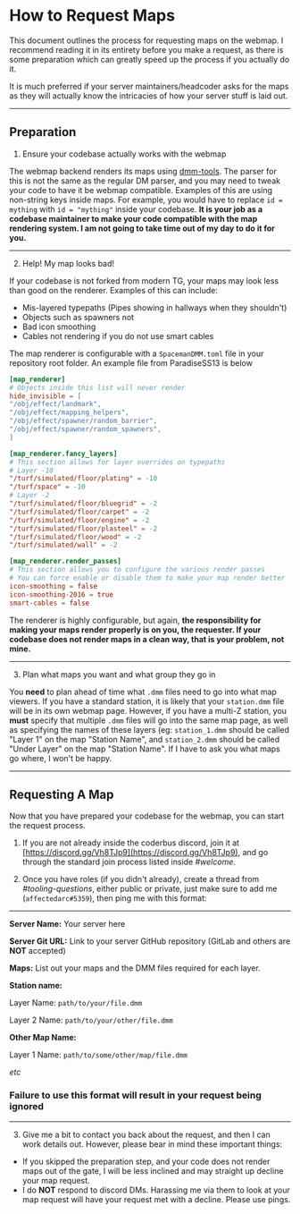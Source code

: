 # How to Request Maps

This document outlines the process for requesting maps on the webmap. I recommend reading it in its entirety before you make a request, as there is some preparation which can greatly speed up the process if you actually do it.

It is much preferred if your server maintainers/headcoder asks for the maps as they will actually know the intricacies of how your server stuff is laid out.

---

## Preparation

1. Ensure your codebase actually works with the webmap

The webmap backend renders its maps using [dmm-tools](https://github.com/Spacemaniac/SpacemanDMM). The parser for this is not the same as the regular DM parser, and you may need to tweak your code to have it be webmap compatible. Examples of this are using non-string keys inside maps. For example, you would have to replace `id = mything` with `id = "mything"` inside your codebase. **It is your job as a codebase maintainer to make your code compatible with the map rendering system. I am not going to take time out of my day to do it for you.**

---

2. Help! My map looks bad!

If your codebase is not forked from modern TG, your maps may look less than good on the renderer. Examples of this can include:

- Mis-layered typepaths (Pipes showing in hallways when they shouldn't)
- Objects such as spawners not
- Bad icon smoothing
- Cables not rendering if you do not use smart cables

The map renderer is configurable with a `SpacemanDMM.toml` file in your repository root folder. An example file from ParadiseSS13 is below

```toml
[map_renderer]
# Objects inside this list will never render
hide_invisible = [
"/obj/effect/landmark",
"/obj/effect/mapping_helpers",
"/obj/effect/spawner/random_barrier",
"/obj/effect/spawner/random_spawners",
]

[map_renderer.fancy_layers]
# This section allows for layer overrides on typepaths
# Layer -10
"/turf/simulated/floor/plating" = -10
"/turf/space" = -10
# Layer -2
"/turf/simulated/floor/bluegrid" = -2
"/turf/simulated/floor/carpet" = -2
"/turf/simulated/floor/engine" = -2
"/turf/simulated/floor/plasteel" = -2
"/turf/simulated/floor/wood" = -2
"/turf/simulated/wall" = -2

[map_renderer.render_passes]
# This section allows you to configure the various render passes
# You can force enable or disable them to make your map render better
icon-smoothing = false
icon-smoothing-2016 = true
smart-cables = false
```

The renderer is highly configurable, but again, **the responsibility for making your maps render properly is on you, the requester. If your codebase does not render maps in a clean way, that is your problem, not mine.**

---

3. Plan what maps you want and what group they go in

You **need** to plan ahead of time what `.dmm` files need to go into what map viewers. If you have a standard station, it is likely that your `station.dmm` file will be in its own webmap page. However, if you have a multi-Z station, you **must** specify that multiple `.dmm` files will go into the same map page, as well as specifying the names of these layers (eg: `station_1.dmm` should be called "Layer 1" on the map "Station Name", and `station_2.dmm` should be called "Under Layer" on the map "Station Name". If I have to ask you what maps go where, I won't be happy.

---

## Requesting A Map

Now that you have prepared your codebase for the webmap, you can start the request process.

1. If you are not already inside the coderbus discord, join it at [https://discord.gg/Vh8TJp9](https://discord.gg/Vh8TJp9), and go through the standard join process listed inside *#welcome*.

2. Once you have roles (if you didn't already), create a thread from *#tooling-questions*, either public or private, just make sure to add me (`affectedarc#5359`), then ping me with this format:

---

**Server Name:** Your server here

**Server Git URL:** Link to your server GitHub repository (GitLab and others are **NOT** accepted)

**Maps:** List out your maps and the DMM files required for each layer.

__Station name:__

Layer Name: `path/to/your/file.dmm`

Layer 2 Name: `path/to/your/other/file.dmm`

__Other Map Name:__

Layer 1 Name: `path/to/some/other/map/file.dmm`

*etc*

### Failure to use this format will result in your request being ignored

---

3. Give me a bit to contact you back about the request, and then I can work details out. However, please bear in mind these important things:

- If you skipped the preparation step, and your code does not render maps out of the gate, I will be less inclined and may straight up decline your map request.
- I do **NOT** respond to discord DMs. Harassing me via them to look at your map request will have your request met with a decline. Please use pings.
